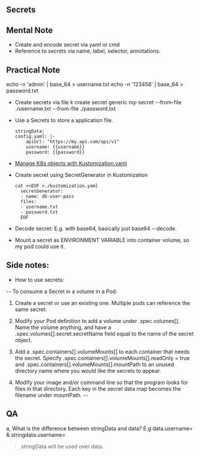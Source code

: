 ## Secrets 
## Mental Note 
- Create and encode secret via yaml or cmd
- Reference to secrets via name, label, selector, annotations.

## Practical Note

echo -n 'admin' | base_64 > username.txt
echo -n '123456' | base_64 > password.txt

- Create secrets via file
k create secret generic my-secret --from-file ./username.txt --from-file ./password.txt

- Use a Secrets to store a application file.

    ```
    stringData:
    config.yaml: |-
        apiUrl: "https://my.api.com/api/v1"
        username: {{username}}
        password: {{password}}
    ```

- [Manage K8s objects with Kustomization.yaml](https://kubernetes.io/docs/tasks/manage-kubernetes-objects/kustomization/)

- Create secret using SecretGenerator in Kustomization

  ``` 
  cat <<EOF >./kustomization.yaml
    secretGenerator:
    - name: db-user-pass
    files:
    - username.txt
    - password.txt
    EOF
  ```

- Decode secret: E.g. with base64, basically just base64 --decode.
- Mount a secret as ENVIRONMENT VARIABLE into container volume, so my pod could use it.

## Side notes:

- How to use secrets:

--
 To consume a Secret in a volume in a Pod:
1. Create a secret or use an existing one. Multiple pods can reference the same secret.

2. Modify your Pod definition to add a volume under .spec.volumes[]. Name the volume anything, and have a .spec.volumes[].secret.secretName field equal to the name of the secret object.

3. Add a .spec.containers[].volumeMounts[] to each container that needs the secret. Specify .spec.containers[].volumeMounts[].readOnly = true and .spec.containers[].volumeMounts[].mountPath to an unused directory name where you would like the secrets to appear.

4. Modify your image and/or command line so that the program looks for files in that directory. Each key in the secret data map becomes the filename under mountPath.
--

## QA
  a, What is the difference between stringData and data? E.g data.username= & stringdata.username=
   > stringData will be used over data.
  
